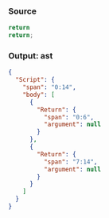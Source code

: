 ### Source
```js check-format:no
return
return;
```

### Output: ast
```json
{
  "Script": {
    "span": "0:14",
    "body": [
      {
        "Return": {
          "span": "0:6",
          "argument": null
        }
      },
      {
        "Return": {
          "span": "7:14",
          "argument": null
        }
      }
    ]
  }
}
```
